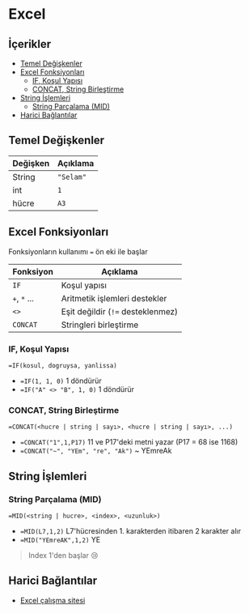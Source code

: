 # Excel <!-- omit in toc -->

## İçerikler <!-- omit in toc -->

- [Temel Değişkenler](#temel-de%C4%9Fi%C5%9Fkenler)
- [Excel Fonksiyonları](#excel-fonksiyonlar%C4%B1)
  - [IF, Koşul Yapısı](#if-ko%C5%9Ful-yap%C4%B1s%C4%B1)
  - [CONCAT, String Birleştirme](#concat-string-birle%C5%9Ftirme)
- [String İşlemleri](#string-i%CC%87%C5%9Flemleri)
  - [String Parçalama (MID)](#string-par%C3%A7alama-mid)
- [Harici Bağlantılar](#harici-ba%C4%9Flant%C4%B1lar)

## Temel Değişkenler

| Değişken | Açıklama  |
| -------- | --------- |
| String   | `"Selam"` |
| int      | `1`       |
| hücre    | `A3`      |

## Excel Fonksiyonları

Fonksiyonların kullanımı `=` ön eki ile başlar

| Fonksiyon    | Açıklama                          |
| ------------ | --------------------------------- |
| `IF`         | Koşul yapısı                      |
| `+`, `*` ... | Aritmetik işlemleri destekler     |
| `<>`         | Eşit değildir (`!=` desteklenmez) |
| `CONCAT`     | Stringleri birleştirme            |

### IF, Koşul Yapısı

```excel
=IF(kosul, dogruysa, yanlissa)
```

- `=IF(1, 1, 0)` 1 döndürür
- `=IF("A" <> "B", 1, 0)` 1 döndürür

### CONCAT, String Birleştirme

```excel
=CONCAT(<hucre | string | sayı>, <hucre | string | sayı>, ...)
```

- `=CONCAT("1",1,P17)` 11 ve P17'deki metni yazar (P17 = 68 ise 1168)
- `=CONCAT("~", "YEm", "re", "Ak")` ~ YEmreAk

## String İşlemleri

### String Parçalama (MID)

```excel
=MID(<string | hucre>, <index>, <uzunluk>)
```

- `=MID(L7,1,2)` L7'hücresinden 1. karakterden itibaren 2 karakter alır
- `=MID("YEmreAK",1,2)` YE

> Index 1'den başlar 😢

## Harici Bağlantılar

- [Excel çalışma sitesi]

[Excel çalışma sitesi]: https://exceljet.net/
